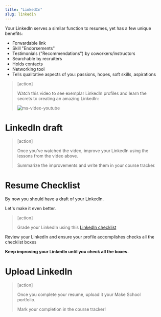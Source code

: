 ```yaml
---
title: "LinkedIn"
slug: linkedin
---
```


Your LinkedIn serves a similar function to resumes, yet has a few unique benefits:

- Forwardable link
- Skill "Endorsements"
- Testimonials ("Recommendations") by coworkers/instructors
- Searchable by recruiters
- Holds contacts
- Networking tool
- Tells qualitative aspects of you: passions, hopes, soft skills, aspirations

> [action]
>
> Watch this video to see exemplar LinkedIn profiles and learn the secrets to creating an amazing LinkedIn:
>
> ![ms-video-youtube](https://www.youtube.com/embed/9lMHxt_762E)

# LinkedIn draft

> [action]
>
> Once you've watched the video, improve your LinkedIn using the lessons from the video above.
>
> Summarize the improvements and write them in your course tracker.

# Resume Checklist

By now you should have a draft of your LinkedIn.

Let's make it even better.

> [action]
>
> Grade your LinkedIn using this [LinkedIn checklist](https://docs.google.com/document/d/1FD52I6tKofC1zpZyLWmX1BCQw5WDPkmzimvDSK_E_nM/edit#heading=h.gmdd0wc8bgfn)

Review your LinkedIn and ensure your profile accomplishes checks all the checklist boxes

**Keep improving your LinkedIn until you check all the boxes.**


# Upload LinkedIn

> [action]
>
> Once you complete your resume, upload it your Make School portfolio.
>
>Mark your completion in the course tracker!
